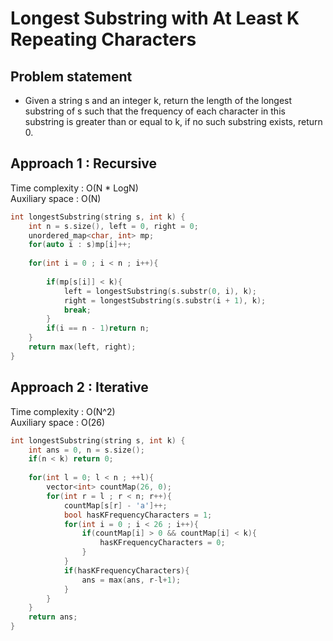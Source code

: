 # Longest Substring with At Least K Repeating Characters  

## Problem statement

- Given a string s and an integer k, return the length of the longest substring of s such that the frequency of each character in this substring is greater than or equal to k, if no such substring exists, return 0.

## Approach 1 : Recursive  

Time complexity : O(N \* LogN)  
Auxiliary space : O(N)

```cpp
int longestSubstring(string s, int k) {
    int n = s.size(), left = 0, right = 0;
    unordered_map<char, int> mp;
    for(auto i : s)mp[i]++;
    
    for(int i = 0 ; i < n ; i++){
        
        if(mp[s[i]] < k){
            left = longestSubstring(s.substr(0, i), k);
            right = longestSubstring(s.substr(i + 1), k);
            break;
        }
        if(i == n - 1)return n;
    }
    return max(left, right);
}
```

## Approach 2 : Iterative

Time complexity : O(N^2)  
Auxiliary space : O(26)

```cpp
int longestSubstring(string s, int k) {
    int ans = 0, n = s.size();
    if(n < k) return 0; 
    
    for(int l = 0; l < n ; ++l){
        vector<int> countMap(26, 0); 
        for(int r = l ; r < n; r++){ 
            countMap[s[r] - 'a']++;
            bool hasKFrequencyCharacters = 1; 
            for(int i = 0 ; i < 26 ; i++){
                if(countMap[i] > 0 && countMap[i] < k){ 
                    hasKFrequencyCharacters = 0;
                }
            }
            if(hasKFrequencyCharacters){
                ans = max(ans, r-l+1);
            }
        }
    }
    return ans;
}
```